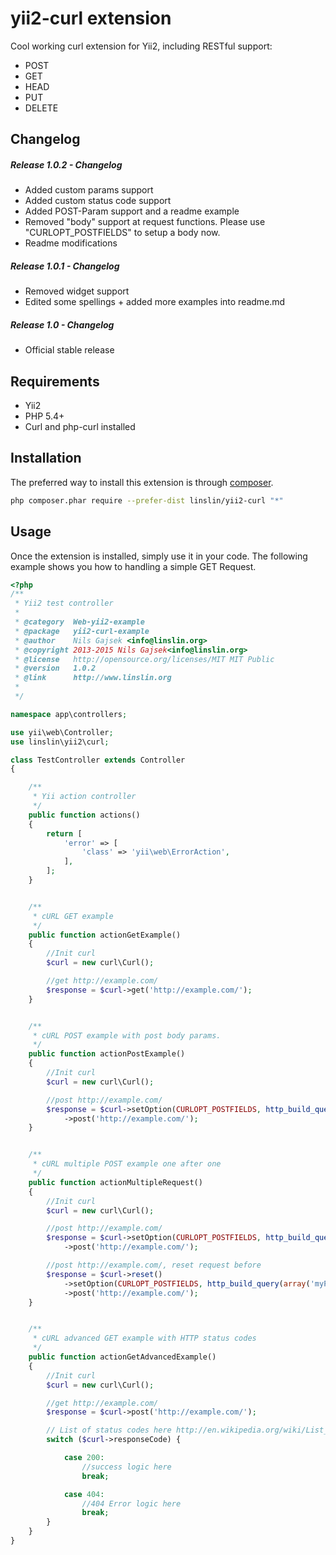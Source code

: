 yii2-curl extension
===================
Cool working curl extension for Yii2, including RESTful support:

 - POST
 - GET
 - HEAD
 - PUT
 - DELETE
 
Changelog
------------

##### Release 1.0.2 - Changelog

- Added custom params support
- Added custom status code support
- Added POST-Param support and a readme example
- Removed "body" support at request functions. Please use "CURLOPT_POSTFIELDS" to setup a body now.
- Readme modifications

##### Release 1.0.1 - Changelog

- Removed widget support
- Edited some spellings + added more examples into readme.md

##### Release 1.0 - Changelog

- Official stable release


Requirements
------------
- Yii2
- PHP 5.4+
- Curl and php-curl installed


Installation
------------

The preferred way to install this extension is through [composer](http://getcomposer.org/download/).

```bash
php composer.phar require --prefer-dist linslin/yii2-curl "*"
```


Usage
-----

Once the extension is installed, simply use it in your code. The following example shows you how to handling a simple GET Request. 

```php
<?php
/**
 * Yii2 test controller
 *
 * @category  Web-yii2-example
 * @package   yii2-curl-example
 * @author    Nils Gajsek <info@linslin.org>
 * @copyright 2013-2015 Nils Gajsek<info@linslin.org>
 * @license   http://opensource.org/licenses/MIT MIT Public
 * @version   1.0.2
 * @link      http://www.linslin.org
 *
 */

namespace app\controllers;

use yii\web\Controller;
use linslin\yii2\curl;

class TestController extends Controller
{

    /**
     * Yii action controller
     */
    public function actions()
    {
        return [
            'error' => [
                'class' => 'yii\web\ErrorAction',
            ],
        ];
    }


    /**
     * cURL GET example
     */
    public function actionGetExample()
    {
        //Init curl
        $curl = new curl\Curl();

        //get http://example.com/
        $response = $curl->get('http://example.com/');
    }


    /**
     * cURL POST example with post body params.
     */
    public function actionPostExample()
    {
        //Init curl
        $curl = new curl\Curl();

        //post http://example.com/
        $response = $curl->setOption(CURLOPT_POSTFIELDS, http_build_query(array('myPostField' => 'value')))
            ->post('http://example.com/');
    }


    /**
     * cURL multiple POST example one after one
     */
    public function actionMultipleRequest()
    {
        //Init curl
        $curl = new curl\Curl();

        //post http://example.com/
        $response = $curl->setOption(CURLOPT_POSTFIELDS, http_build_query(array('myPostField' => 'value')))
            ->post('http://example.com/');

        //post http://example.com/, reset request before
        $response = $curl->reset()
            ->setOption(CURLOPT_POSTFIELDS, http_build_query(array('myPostField' => 'value')))
            ->post('http://example.com/');
    }


    /**
     * cURL advanced GET example with HTTP status codes
     */
    public function actionGetAdvancedExample()
    {
        //Init curl
        $curl = new curl\Curl();

        //get http://example.com/
        $response = $curl->post('http://example.com/');

        // List of status codes here http://en.wikipedia.org/wiki/List_of_HTTP_status_codes
        switch ($curl->responseCode) {

            case 200:
                //success logic here
                break;

            case 404:
                //404 Error logic here
                break;
        }
    }
}
```

